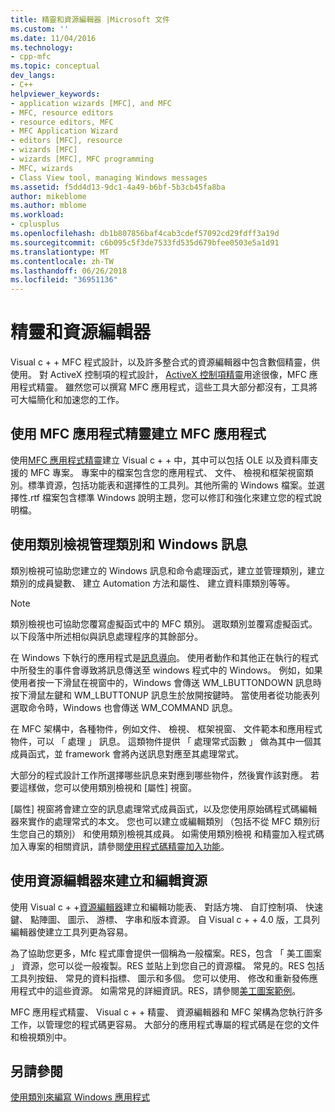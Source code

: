 ```yaml
---
title: 精靈和資源編輯器 |Microsoft 文件
ms.custom: ''
ms.date: 11/04/2016
ms.technology:
- cpp-mfc
ms.topic: conceptual
dev_langs:
- C++
helpviewer_keywords:
- application wizards [MFC], and MFC
- MFC, resource editors
- resource editors, MFC
- MFC Application Wizard
- editors [MFC], resource
- wizards [MFC]
- wizards [MFC], MFC programming
- MFC, wizards
- Class View tool, managing Windows messages
ms.assetid: f5dd4d13-9dc1-4a49-b6bf-5b3cb45fa8ba
author: mikeblome
ms.author: mblome
ms.workload:
- cplusplus
ms.openlocfilehash: db1b807856baf4cab3cdef57092cd29fdff3a19d
ms.sourcegitcommit: c6b095c5f3de7533fd535d679bfee0503e5a1d91
ms.translationtype: MT
ms.contentlocale: zh-TW
ms.lasthandoff: 06/26/2018
ms.locfileid: "36951136"
---
```

# <a name="wizards-and-the-resource-editors"></a>精靈和資源編輯器
Visual c + + MFC 程式設計，以及許多整合式的資源編輯器中包含數個精靈，供使用。 對 ActiveX 控制項的程式設計， [ActiveX 控制項精靈](../mfc/reference/mfc-activex-control-wizard.md)用途很像，MFC 應用程式精靈。 雖然您可以撰寫 MFC 應用程式，這些工具大部分都沒有，工具將可大幅簡化和加速您的工作。  
  
##  <a name="_core_use_appwizard_to_create_an_mfc_application"></a> 使用 MFC 應用程式精靈建立 MFC 應用程式  
 使用[MFC 應用程式精靈](../mfc/reference/mfc-application-wizard.md)建立 Visual c + + 中，其中可以包括 OLE 以及資料庫支援的 MFC 專案。 專案中的檔案包含您的應用程式、 文件、 檢視和框架視窗類別。標準資源，包括功能表和選擇性的工具列。其他所需的 Windows 檔案。並選擇性.rtf 檔案包含標準 Windows 說明主題，您可以修訂和強化來建立您的程式說明檔。  
  
##  <a name="_core_use_classwizard_to_manage_classes_and_windows_messages"></a> 使用類別檢視管理類別和 Windows 訊息  
 類別檢視可協助您建立的 Windows 訊息和命令處理函式，建立並管理類別，建立類別的成員變數、 建立 Automation 方法和屬性、 建立資料庫類別等等。  
  
> [!NOTE]
>  類別檢視也可協助您覆寫虛擬函式中的 MFC 類別。 選取類別並覆寫虛擬函式。 以下段落中所述相似與訊息處理程序的其餘部分。  
  
 在 Windows 下執行的應用程式是[訊息導向](../mfc/message-handling-and-mapping.md)。 使用者動作和其他正在執行的程式中所發生的事件會導致將訊息傳送至 windows 程式中的 Windows。 例如，如果使用者按一下滑鼠在視窗中的，Windows 會傳送 WM_LBUTTONDOWN 訊息時按下滑鼠左鍵和 WM_LBUTTONUP 訊息生於放開按鍵時。 當使用者從功能表列選取命令時，Windows 也會傳送 WM_COMMAND 訊息。  
  
 在 MFC 架構中，各種物件，例如文件、 檢視、 框架視窗、 文件範本和應用程式物件，可以 「 處理 」 訊息。 這類物件提供 「 處理常式函數 」 做為其中一個其成員函式，並 framework 會將內送訊息對應至其處理常式。  
  
 大部分的程式設計工作所選擇哪些訊息来對應到哪些物件，然後實作該對應。 若要這樣做，您可以使用類別檢視和 [屬性] 視窗。  
  
 [屬性] 視窗將會建立空的訊息處理常式成員函式，以及您使用原始碼程式碼編輯器來實作的處理常式的本文。 您也可以建立或編輯類別 （包括不從 MFC 類別衍生您自己的類別） 和使用類別檢視其成員。 如需使用類別檢視 和精靈加入程式碼加入專案的相關資訊，請參閱[使用程式碼精靈加入功能](../ide/adding-functionality-with-code-wizards-cpp.md)。  
  
##  <a name="_core_use_the_resource_editors_to_create_and_edit_resources"></a> 使用資源編輯器來建立和編輯資源  
 使用 Visual c + +[資源編輯器](../windows/resource-editors.md)建立和編輯功能表、 對話方塊、 自訂控制項、 快速鍵、 點陣圖、 圖示、 游標、 字串和版本資源。 自 Visual c + + 4.0 版，工具列編輯器使建立工具列更為容易。  
  
 為了協助您更多，Mfc 程式庫會提供一個稱為一般檔案。RES，包含 「 美工圖案 」 資源，您可以從一般複製。RES 並貼上到您自己的資源檔。 常見的。RES 包括工具列按鈕、 常見的資料指標、 圖示和多個。 您可以使用、 修改和重新發佈應用程式中的這些資源。 如需常見的詳細資訊。RES，請參閱[美工圖案範例](../visual-cpp-samples.md)。  
  
 MFC 應用程式精靈、 Visual c + + 精靈、 資源編輯器和 MFC 架構為您執行許多工作，以管理您的程式碼更容易。 大部分的應用程式專屬的程式碼是在您的文件和檢視類別中。  
  
## <a name="see-also"></a>另請參閱  
 [使用類別來編寫 Windows 應用程式](../mfc/using-the-classes-to-write-applications-for-windows.md)
